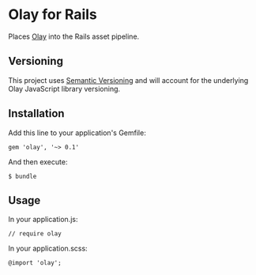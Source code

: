 # Olay for Rails

Places [Olay](http://orgsync.github.com/olay) into the Rails asset pipeline.

## Versioning

This project uses [Semantic Versioning](http://semver.org/) and will account for the underlying Olay JavaScript library versioning.

## Installation

Add this line to your application's Gemfile:

    gem 'olay', '~> 0.1'

And then execute:

    $ bundle

## Usage

In your application.js:

    // require olay

In your application.scss:

    @import 'olay';
